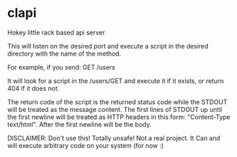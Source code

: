 clapi
=====

Hokey little rack based api server


This will listen on the desired port and execute a script in the desired directory with the name of the method.

For example, if you send: GET /users

It will look for a script in the <root dir>/users/GET and execute it if it exists, or return 404 if it does not. 

The return code of the script is the returned status code while the STDOUT will be treated as the message content. 
The first lines of STDOUT up until the first newline will be treated as HTTP headers in this form: "Content-Type text/html". 
After the first newline will be the body.


DISCLAIMER:
Don't use this! Totally unsafe! Not a real project. It Can and will execute arbitrary code on your system (for now :)
